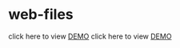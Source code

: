 # web-files

click here to view [DEMO](https://web-files.netlify.app/)
click here to view [DEMO](https://rosesros.github.io/web-files/)